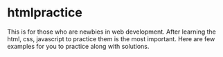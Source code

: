 # htmlpractice
This is for those who are newbies in web development. After learning the html, css, javascript to practice them is the most important. Here are few examples for you to practice along with solutions.
